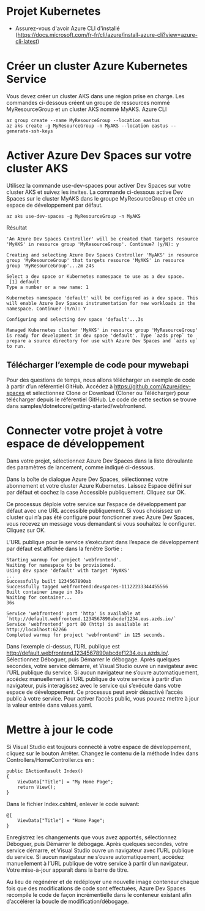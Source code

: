 # Projet Kubernetes
- Assurez-vous d'avoir Azure CLI d'installé (https://docs.microsoft.com/fr-fr/cli/azure/install-azure-cli?view=azure-cli-latest)

# Créer un cluster Azure Kubernetes Service
Vous devez créer un cluster AKS dans une région prise en charge. Les commandes ci-dessous créent un groupe de ressources nommé MyResourceGroup et un cluster AKS nommé MyAKS.
Azure CLI

```
az group create --name MyResourceGroup --location eastus
az aks create -g MyResourceGroup -n MyAKS --location eastus --generate-ssh-keys
```

# Activer Azure Dev Spaces sur votre cluster AKS
Utilisez la commande use-dev-spaces pour activer Dev Spaces sur votre cluster AKS et suivez les invites. La commande ci-dessous active Dev Spaces sur le cluster MyAKS dans le groupe MyResourceGroup et crée un espace de développement par défaut.
 
```
az aks use-dev-spaces -g MyResourceGroup -n MyAKS
```

Résultat
```
'An Azure Dev Spaces Controller' will be created that targets resource 'MyAKS' in resource group 'MyResourceGroup'. Continue? (y/N): y

Creating and selecting Azure Dev Spaces Controller 'MyAKS' in resource group 'MyResourceGroup' that targets resource 'MyAKS' in resource group 'MyResourceGroup'...2m 24s

Select a dev space or Kubernetes namespace to use as a dev space.
 [1] default
Type a number or a new name: 1

Kubernetes namespace 'default' will be configured as a dev space. This will enable Azure Dev Spaces instrumentation for new workloads in the namespace. Continue? (Y/n): Y

Configuring and selecting dev space 'default'...3s

Managed Kubernetes cluster 'MyAKS' in resource group 'MyResourceGroup' is ready for development in dev space 'default'. Type `azds prep` to prepare a source directory for use with Azure Dev Spaces and `azds up` to run.
```

## Télécharger l’exemple de code pour mywebapi
Pour des questions de temps, nous allons télécharger un exemple de code à partir d’un référentiel GitHub. Accédez à https://github.com/Azure/dev-spaces et sélectionnez Clone or Download (Cloner ou Télécharger) pour télécharger depuis le référentiel GitHub. Le code de cette section se trouve dans samples/dotnetcore/getting-started/webfrontend.

# Connecter votre projet à votre espace de développement
Dans votre projet, sélectionnez Azure Dev Spaces dans la liste déroulante des paramètres de lancement, comme indiqué ci-dessous.

Dans la boîte de dialogue Azure Dev Spaces, sélectionnez votre abonnement et votre cluster Azure Kubernetes. Laissez Espace défini sur par défaut et cochez la case Accessible publiquement. Cliquez sur OK.

Ce processus déploie votre service sur l’espace de développement par défaut avec une URL accessible publiquement. Si vous choisissez un cluster qui n’a pas été configuré pour fonctionner avec Azure Dev Spaces, vous recevez un message vous demandant si vous souhaitez le configurer. Cliquez sur OK.

L’URL publique pour le service s’exécutant dans l’espace de développement par défaut est affichée dans la fenêtre Sortie :

```
Starting warmup for project 'webfrontend'.
Waiting for namespace to be provisioned.
Using dev space 'default' with target 'MyAKS'
...
Successfully built 1234567890ab
Successfully tagged webfrontend:devspaces-11122233344455566
Built container image in 39s
Waiting for container...
36s

Service 'webfrontend' port 'http' is available at `http://default.webfrontend.1234567890abcdef1234.eus.azds.io/`
Service 'webfrontend' port 80 (http) is available at http://localhost:62266
Completed warmup for project 'webfrontend' in 125 seconds.
```

Dans l’exemple ci-dessus, l’URL publique est http://default.webfrontend.1234567890abcdef1234.eus.azds.io/.
Sélectionnez Déboguer, puis Démarrer le débogage. Après quelques secondes, votre service démarre, et Visual Studio ouvre un navigateur avec l’URL publique du service. Si aucun navigateur ne s’ouvre automatiquement, accédez manuellement à l’URL publique de votre service à partir d’un navigateur, puis interagissez avec le service qui s’exécute dans votre espace de développement.
Ce processus peut avoir désactivé l’accès public à votre service. Pour activer l’accès public, vous pouvez mettre à jour la valeur entrée dans values.yaml.

# Mettre à jour le code
Si Visual Studio est toujours connecté à votre espace de développement, cliquez sur le bouton Arrêter. Changez le contenu de la méthode Index dans Controllers/HomeController.cs en :

```
public IActionResult Index()
{
    ViewData["Title"] = "My Home Page";
    return View();
}
```

Dans le fichier Index.cshtml, enlever le code suivant:

```
@{
    ViewData["Title"] = "Home Page";
}
```
Enregistrez les changements que vous avez apportés, sélectionnez Déboguer, puis Démarrer le débogage. Après quelques secondes, votre service démarre, et Visual Studio ouvre un navigateur avec l’URL publique du service. Si aucun navigateur ne s’ouvre automatiquement, accédez manuellement à l’URL publique de votre service à partir d’un navigateur. Votre mise-à-jour apparaît dans la barre de titre.

Au lieu de regénérer et de redéployer une nouvelle image conteneur chaque fois que des modifications de code sont effectuées, Azure Dev Spaces recompile le code de façon incrémentielle dans le conteneur existant afin d’accélérer la boucle de modification/débogage.